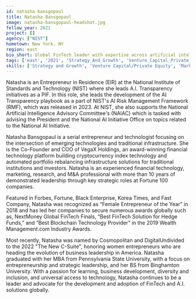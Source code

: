 ```yaml
---
id: natasha-bansgopaul
title: Natasha Bansgopaul
image: natasha-bansgopaul-headshot.jpg
fellow_year: 2021
project: []
agency: ["NIST"]
hometown: New York, NY
region: east
bio_short: Global FinTech leader with expertise across artificial intelligence, emerging technologies, and inter-agency collaboration.
tags: ['east', '2021', 'Strategy_And_Growth', 'Venture_Capital_Private_Equity', 'Marketing_And_Communications']
skills: ['Strategy and Growth', 'Venture Capital/Private Equity', 'Marketing and Communications']
---
```

Natasha is an Entrepreneur in Residence (EIR) at the National Institute of Standards and Technology (NIST) where she leads A.I. Transparency initiatives as a PIF. In this role, she leads the development of the AI Transparency playbook as a part of NIST's AI Risk Management Framework (RMF), which was released in 2023. At NIST, she also supports the National Artificial Intelligence Advisory Committee's (NAIAC) which is tasked with advising the President and the National AI Initiative Office on topics related to the National AI Initiative.

Natasha Bansgopaul is a serial entrepreneur and technologist focusing on the intersection of emerging technologies and traditional infrastructure. She is the Co-Founder and COO of VegaX Holdings, an award-winning financial technology platform building cryptocurrency index technology and automated portfolio rebalancing infrastructure solutions for traditional institutions and investors. Natasha is an experienced financial technology, marketing, research, and M&A professional with more than 10 years of demonstrated leadership through key strategic roles at Fortune 100 companies.

Featured in Forbes, Fortune, Black Enterprise, Korea Times, and Fast Company, Natasha was recognized as “Female Entrepreneur of the Year” in 2018 and has led her companies to secure numerous awards globally such as, NextMoney Global FinTech Finals, “Best FinTech Solution for Hedge Funds,” and “Best Blockchain Technology Provider” in the 2019 Wealth Management.com Industry Awards.

Most recently, Natasha was named by Cosmopolitan and DigitalUndivided to the 2022 "The New C-Suite", honoring women entrepreneurs who are heading the evolution of business leadership in America. Natasha graduated with her MBA from Pennsylvania State University, with a focus on entrepreneurship and strategic leadership, and her BS from Binghamton University. With a passion for learning, business development, diversity and inclusion, and universal access to technology, Natasha continues to be a leader and advocate for the development and adoption of FinTech and A.I. solutions globally.